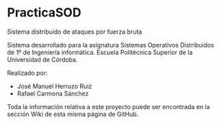 PracticaSOD
===========

Sistema distribuido de ataques por fuerza bruta


Sistema desarrollado para la asignatura Sistemas Operativos Distribuidos de 1º de Ingeniería informática.
Escuela Politécnica Superior de la Universidad de Córdoba.

Realizado por:
 * José Manuel Herruzo Ruiz
 * Rafael Carmona Sánchez
 

Toda la información relativa a este  proyecto puede ser encontrada en la sección Wiki de esta misma página de GitHub.
